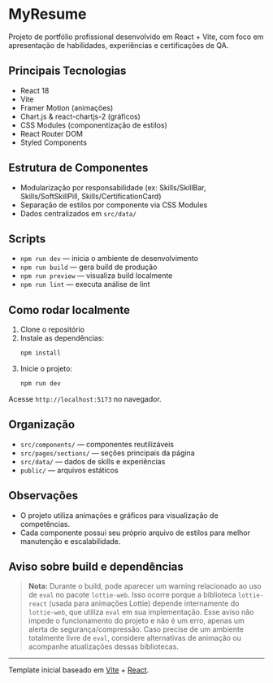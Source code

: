 # MyResume

Projeto de portfólio profissional desenvolvido em React + Vite, com foco em apresentação de habilidades, experiências e certificações de QA.

## Principais Tecnologias
- React 18
- Vite
- Framer Motion (animações)
- Chart.js & react-chartjs-2 (gráficos)
- CSS Modules (componentização de estilos)
- React Router DOM
- Styled Components

## Estrutura de Componentes
- Modularização por responsabilidade (ex: Skills/SkillBar, Skills/SoftSkillPill, Skills/CertificationCard)
- Separação de estilos por componente via CSS Modules
- Dados centralizados em `src/data/`

## Scripts
- `npm run dev` — inicia o ambiente de desenvolvimento
- `npm run build` — gera build de produção
- `npm run preview` — visualiza build localmente
- `npm run lint` — executa análise de lint

## Como rodar localmente
1. Clone o repositório
2. Instale as dependências:
   ```sh
   npm install
   ```
3. Inicie o projeto:
   ```sh
   npm run dev
   ```

Acesse `http://localhost:5173` no navegador.

## Organização
- `src/components/` — componentes reutilizáveis
- `src/pages/sections/` — seções principais da página
- `src/data/` — dados de skills e experiências
- `public/` — arquivos estáticos

## Observações
- O projeto utiliza animações e gráficos para visualização de competências.
- Cada componente possui seu próprio arquivo de estilos para melhor manutenção e escalabilidade.

## Aviso sobre build e dependências

> **Nota:** Durante o build, pode aparecer um warning relacionado ao uso de `eval` no pacote `lottie-web`. Isso ocorre porque a biblioteca `lottie-react` (usada para animações Lottie) depende internamente do `lottie-web`, que utiliza `eval` em sua implementação. Esse aviso não impede o funcionamento do projeto e não é um erro, apenas um alerta de segurança/compressão. Caso precise de um ambiente totalmente livre de `eval`, considere alternativas de animação ou acompanhe atualizações dessas bibliotecas.

---

Template inicial baseado em [Vite](https://vitejs.dev/) + [React](https://react.dev/).
